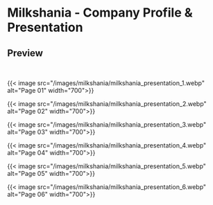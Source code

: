 # Milkshania - Company Profile & Presentation


## Preview

<br>

{{< image src="/images/milkshania/milkshania_presentation_1.webp" alt="Page 01" width="700">}}

{{< image src="/images/milkshania/milkshania_presentation_2.webp" alt="Page 02" width="700">}}

{{< image src="/images/milkshania/milkshania_presentation_3.webp" alt="Page 03" width="700">}}

{{< image src="/images/milkshania/milkshania_presentation_4.webp" alt="Page 04" width="700">}}

{{< image src="/images/milkshania/milkshania_presentation_5.webp" alt="Page 05" width="700">}}

{{< image src="/images/milkshania/milkshania_presentation_6.webp" alt="Page 06" width="700">}}
